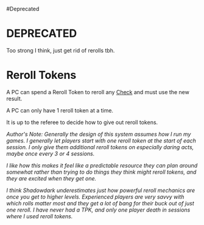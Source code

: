 #Deprecated 
# DEPRECATED
Too strong I think, just get rid of rerolls tbh.

# Reroll Tokens

A PC can spend a Reroll Token to reroll any [Check](../Check.md) and must use the new result.

A PC can only have 1 reroll token at a time.

It is up to the referee to decide how to give out reroll tokens. 

*Author's Note:*
*Generally the design of this system assumes how I run my games. I generally let players start with one reroll token at the start of each session. I only give them additional reroll tokens on especially daring acts, maybe once every 3 or 4 sessions.*

*I like how this makes it feel like a predictable resource they can plan around somewhat rather than trying to do things they think might reroll tokens, and they are excited when they get one.*

*I think Shadowdark underestimates just how powerful reroll mechanics are once you get to higher levels. Experienced players are very savvy with which rolls matter most and they get a lot of bang for their buck out of just one reroll. I have never had a TPK, and only one player death in sessions where I used reroll tokens.*